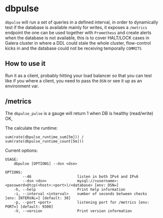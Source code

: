 # dbpulse

`dbpulse` will run a set of queries in a defined interval, in order to
dynamically test if the database is available mainly for writes, it exposes a
`/metrics` endpoint the one can be used together with `Prometheus` and create
alerts when the database is not available, this is to cover HALT/LOCK cases in
Galera cluster in where a DDL could stale the whole cluster, flow-control kicks
in and the database could not be receiving temporally `COMMITS`


## How to use it

Run it as a client, probably hitting your load balancer so that you can test
like if you where a client, you need to pass the `DSN` or see it up as an
environment var.

## /metrics

The `dbpulse_pulse` is a gauge will return 1 when DB is healthy (read/write) OK,

The calculate the runtime:

    sum(rate(dbpulse_runtime_sum[5m])) / sum(rate(dbpulse_runtime_count[5m]))


Current options:

```
USAGE:
    dbpulse [OPTIONS] --dsn <dsn>

OPTIONS:
        --46                     listen in both IPv4 and IPv6
        --dsn <dsn>              mysql://<username>:<password>@tcp(<host>:<port>)/<database> [env: DSN=]
    -h, --help                   Print help information
    -i, --interval <interval>    number of seconds between checks [env: INTERVAL=] [default: 30]
    -p, --port <port>            listening port for /metrics [env: PORT=] [default: 9300]
    -V, --version                Print version information
```
